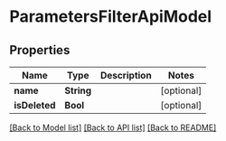 # ParametersFilterApiModel

## Properties
Name | Type | Description | Notes
------------ | ------------- | ------------- | -------------
**name** | **String** |  | [optional] 
**isDeleted** | **Bool** |  | [optional] 

[[Back to Model list]](../README.md#documentation-for-models) [[Back to API list]](../README.md#documentation-for-api-endpoints) [[Back to README]](../README.md)


